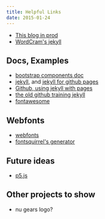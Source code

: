 ```yaml
---
title: Helpful Links
date: 2015-01-24
---
```


* [This blog in prod](http://danbernier.github.io/git-blog/)
* [WordCram's jekyll](http://danbernier.github.io/WordCram/)

## Docs, Examples

* [bootstrap components doc](http://getbootstrap.com/components/)
* [jekyll](http://jekyllrb.com/docs/), and [jekyll for github pages](http://jekyllrb.com/docs/github-pages/)
* [Github, using jekyll with pages](https://help.github.com/articles/using-jekyll-with-pages/)
* [the old github training jekyll](https://github.com/github/training.github.com/)
* [fontawesome](http://fontawesome.io/icons/)


## Webfonts

* [webfonts](http://www.html5rocks.com/en/tutorials/webfonts/quick/)
* [fontsquirrel's generator](http://www.fontsquirrel.com/tools/webfont-generator)

## Future ideas

* [p5.js](https://github.com/lmccart/p5.js/wiki/p5.js-overview)

## Other projects to show

* nu gears logo?
